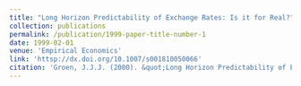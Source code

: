 ```yaml
---
title: "Long Horizon Predictability of Exchange Rates: Is it for Real?"
collection: publications
permalink: /publication/1999-paper-title-number-1
date: 1999-02-01
venue: 'Empirical Economics'
link: 'httsp://dx.doi.org/10.1007/s001810050066'
citation: 'Groen, J.J.J. (2000). &quot;Long Horizon Predictability of Exchange Rates: Is it for Real?&quot; <i>Empirical Economics</i>. 24, pp. 451-469.'
---
```

